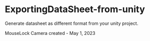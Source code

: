 # ExportingDataSheet-from-unity
Generate datasheet as different format from your unity project.


MouseLock Camera created - May 1, 2023
